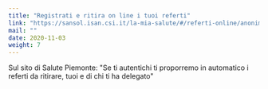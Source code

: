 ```yaml
---
title: "Registrati e ritira on line i tuoi referti"
link: "https://sansol.isan.csi.it/la-mia-salute/#/referti-online/anonimo"
mail: ""
date: 2020-11-03
weight: 7
---
```


Sul sito di Salute Piemonte: "Se ti autentichi ti proporremo in automatico i referti da ritirare, tuoi e di chi ti ha delegato"